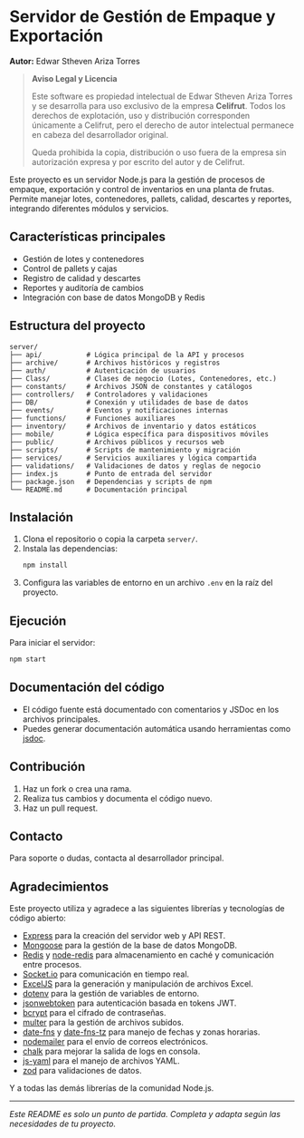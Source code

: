 # Servidor de Gestión de Empaque y Exportación

**Autor:** Edwar Stheven Ariza Torres

> **Aviso Legal y Licencia**
>
> Este software es propiedad intelectual de Edwar Stheven Ariza Torres y se desarrolla para uso exclusivo de la empresa **Celifrut**. Todos los derechos de explotación, uso y distribución corresponden únicamente a Celifrut, pero el derecho de autor intelectual permanece en cabeza del desarrollador original.
>
> Queda prohibida la copia, distribución o uso fuera de la empresa sin autorización expresa y por escrito del autor y de Celifrut.

Este proyecto es un servidor Node.js para la gestión de procesos de empaque, exportación y control de inventarios en una planta de frutas. Permite manejar lotes, contenedores, pallets, calidad, descartes y reportes, integrando diferentes módulos y servicios.

## Características principales
- Gestión de lotes y contenedores
- Control de pallets y cajas
- Registro de calidad y descartes
- Reportes y auditoría de cambios
- Integración con base de datos MongoDB y Redis

## Estructura del proyecto

```
server/
├── api/           # Lógica principal de la API y procesos
├── archive/       # Archivos históricos y registros
├── auth/          # Autenticación de usuarios
├── Class/         # Clases de negocio (Lotes, Contenedores, etc.)
├── constants/     # Archivos JSON de constantes y catálogos
├── controllers/   # Controladores y validaciones
├── DB/            # Conexión y utilidades de base de datos
├── events/        # Eventos y notificaciones internas
├── functions/     # Funciones auxiliares
├── inventory/     # Archivos de inventario y datos estáticos
├── mobile/        # Lógica específica para dispositivos móviles
├── public/        # Archivos públicos y recursos web
├── scripts/       # Scripts de mantenimiento y migración
├── services/      # Servicios auxiliares y lógica compartida
├── validations/   # Validaciones de datos y reglas de negocio
├── index.js       # Punto de entrada del servidor
├── package.json   # Dependencias y scripts de npm
└── README.md      # Documentación principal
```

## Instalación
1. Clona el repositorio o copia la carpeta `server/`.
2. Instala las dependencias:
   ```bash
   npm install
   ```
3. Configura las variables de entorno en un archivo `.env` en la raíz del proyecto.

## Ejecución
Para iniciar el servidor:
```bash
npm start
```

## Documentación del código
- El código fuente está documentado con comentarios y JSDoc en los archivos principales.
- Puedes generar documentación automática usando herramientas como [jsdoc](https://jsdoc.app/).

## Contribución
1. Haz un fork o crea una rama.
2. Realiza tus cambios y documenta el código nuevo.
3. Haz un pull request.

## Contacto
Para soporte o dudas, contacta al desarrollador principal.

## Agradecimientos

Este proyecto utiliza y agradece a las siguientes librerías y tecnologías de código abierto:

- [Express](https://expressjs.com/) para la creación del servidor web y API REST.
- [Mongoose](https://mongoosejs.com/) para la gestión de la base de datos MongoDB.
- [Redis](https://redis.io/) y [node-redis](https://github.com/redis/node-redis) para almacenamiento en caché y comunicación entre procesos.
- [Socket.io](https://socket.io/) para comunicación en tiempo real.
- [ExcelJS](https://github.com/exceljs/exceljs) para la generación y manipulación de archivos Excel.
- [dotenv](https://github.com/motdotla/dotenv) para la gestión de variables de entorno.
- [jsonwebtoken](https://github.com/auth0/node-jsonwebtoken) para autenticación basada en tokens JWT.
- [bcrypt](https://github.com/kelektiv/node.bcrypt.js) para el cifrado de contraseñas.
- [multer](https://github.com/expressjs/multer) para la gestión de archivos subidos.
- [date-fns](https://date-fns.org/) y [date-fns-tz](https://github.com/marnusw/date-fns-tz) para manejo de fechas y zonas horarias.
- [nodemailer](https://nodemailer.com/) para el envío de correos electrónicos.
- [chalk](https://github.com/chalk/chalk) para mejorar la salida de logs en consola.
- [js-yaml](https://github.com/nodeca/js-yaml) para el manejo de archivos YAML.
- [zod](https://zod.dev/) para validaciones de datos.

Y a todas las demás librerías de la comunidad Node.js.

---
*Este README es solo un punto de partida. Completa y adapta según las necesidades de tu proyecto.*